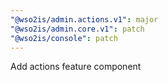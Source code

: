 ```yaml
---
"@wso2is/admin.actions.v1": major
"@wso2is/admin.core.v1": patch
"@wso2is/console": patch
---
```


Add actions feature component
